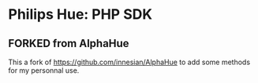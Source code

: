 # Philips Hue: PHP SDK

## FORKED from AlphaHue
This a fork of https://github.com/innesian/AlphaHue to add some methods for my personnal use.